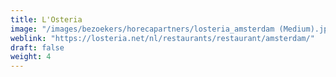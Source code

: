 ```yaml
---
title: L'Osteria
image: "/images/bezoekers/horecapartners/losteria_amsterdam (Medium).jpg"
weblink: "https://losteria.net/nl/restaurants/restaurant/amsterdam/"
draft: false
weight: 4
---
```



